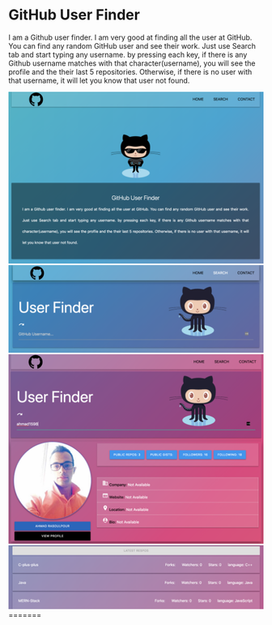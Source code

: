 
# GitHub User Finder
I am a Github user finder. I am very good at finding all the user at GitHub.
You can find any random GitHub user and see their work. Just use Search tab 
and start typing any username. by pressing each key, if there is any Github 
username matches with that character(username), you will see the profile and 
the their last 5 repositories. Otherwise, if there is no user with that 
username, it will let you know that user not found.

<img src="https://github.com/ahmad1598/MERN-Stack/blob/master/projects/personal-inreact-site/img/1.png?raw=true"/>
<img src="https://github.com/ahmad1598/MERN-Stack/blob/master/projects/personal-inreact-site/img/2.png?raw=true"/>
<img src="https://github.com/ahmad1598/MERN-Stack/blob/master/projects/personal-inreact-site/img/3.png?raw=true"/>
<img src="https://github.com/ahmad1598/MERN-Stack/blob/master/projects/personal-inreact-site/img/4.png?raw=true"/>
=======
